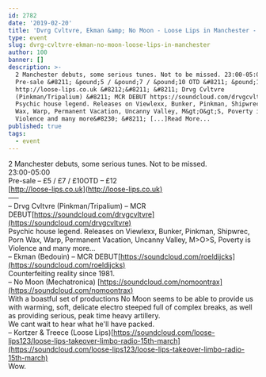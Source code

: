 ```yaml
---
id: 2782
date: '2019-02-20'
title: 'Dvrg Cvltvre, Ekman &amp; No Moon - Loose Lips in Manchester - Loose Lips'
type: event
slug: dvrg-cvltvre-ekman-no-moon-loose-lips-in-manchester
author: 100
banner: []
description: >-
  2 Manchester debuts, some serious tunes. Not to be missed. 23:00-05:00
  Pre-sale &#8211; &pound;5 / &pound;7 / &pound;10 OTD &#8211; &pound;12
  http://loose-lips.co.uk &#8212;&#8211; &#8211; Drvg Cvltvre
  (Pinkman/Tripalium) &#8211; MCR DEBUT https://soundcloud.com/drvgcvltvre
  Psychic house legend. Releases on Viewlexx, Bunker, Pinkman, Shipwrec, Porn
  Wax, Warp, Permanent Vacation, Uncanny Valley, M&gt;O&gt;S, Poverty is
  Violence and many more&#8230; &#8211; [...]Read More...
published: true
tags:
  - event
---
```

2 Manchester debuts, some serious tunes. Not to be missed.  
23:00-05:00  
Pre-sale – £5 / £7 / £10OTD – £12  
[http://loose-lips.co.uk](http://loose-lips.co.uk)  
—–  
– Drvg Cvltvre (Pinkman/Tripalium) – MCR DEBUT[https://soundcloud.com/drvgcvltvre](https://soundcloud.com/drvgcvltvre)  
Psychic house legend. Releases on Viewlexx, Bunker, Pinkman, Shipwrec, Porn Wax, Warp, Permanent Vacation, Uncanny Valley, M>O>S, Poverty is Violence and many more…  
– Ekman (Bedouin) – MCR DEBUT[https://soundcloud.com/roeldijcks](https://soundcloud.com/roeldijcks)  
Counterfeiting reality since 1981.  
– No Moon (Mechatronica) [https://soundcloud.com/nomoontrax](https://soundcloud.com/nomoontrax)  
With a boastful set of productions No Moon seems to be able to provide us with warming, soft, delicate electro steeped full of complex breaks, as well as providing serious, peak time heavy artillery.  
We cant wait to hear what he'll have packed.  
– Kortzer & Treece (Loose Lips)[https://soundcloud.com/loose-lips123/loose-lips-takeover-limbo-radio-15th-march](https://soundcloud.com/loose-lips123/loose-lips-takeover-limbo-radio-15th-march)  
Wow.